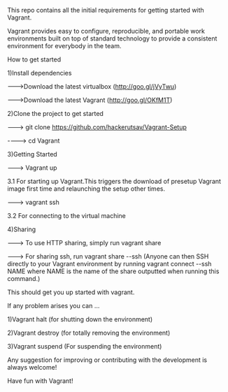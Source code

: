 This repo contains all the initial requirements for getting started with Vagrant.

Vagrant provides easy to configure, reproducible, and portable work environments built on top of standard technology to provide a consistent environment for everybody in the team.


How to get started 

1)Install dependencies                                   

--->Download the latest virtualbox (http://goo.gl/jVyTwu)

--->Download the latest Vagrant (http://goo.gl/OKfM1T)

2)Clone the project to get started

---> git clone https://github.com/hackerutsav/Vagrant-Setup

----> cd Vagrant

3)Getting Started

---> Vagrant up

3.1 For starting up Vagrant.This triggers the download of presetup Vagrant image first time and relaunching the setup other times. 

---> vagrant ssh

3.2 For connecting to the virtual machine

4)Sharing

---> To use HTTP sharing, simply run vagrant share

---> For sharing ssh, run vagrant share --ssh     (Anyone can then SSH directly to your Vagrant environment by running vagrant connect --ssh NAME where NAME is the name of the share outputted when running this command.)



This should get you up started with vagrant.

If any problem arises you can ...

1)Vagrant halt (for shutting down the environment)

2)Vagrant destroy (for totally removing the environment)

3)Vagrant suspend (For suspending the environment)

Any suggestion for improving  or contributing with the development is always welcome!

Have fun with Vagrant!
